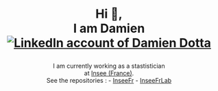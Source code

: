 <h1 align="center">
  Hi 👋,
  </br>I am Damien
  </br>
  <a href="https://www.linkedin.com/in/damien-dotta-078a18101/">
    <img alt="LinkedIn account of Damien Dotta" src="https://shields.io/badge/LinkedIn-damiendotta-333?logo=linkedin&logoColor=white" />
  </a>
</p>
</h1>
<p align="center">
  I am currently working as a stastistician</br>
  at <a href="https://www.insee.fr/en/accueil">Insee (France)</a>.</br>
  See the repositories :  
  - <a href="https://github.com/InseeFr">InseeFr</a>
  - <a href="https://github.com/InseeFrLab">InseeFrLab</a>
</p>
